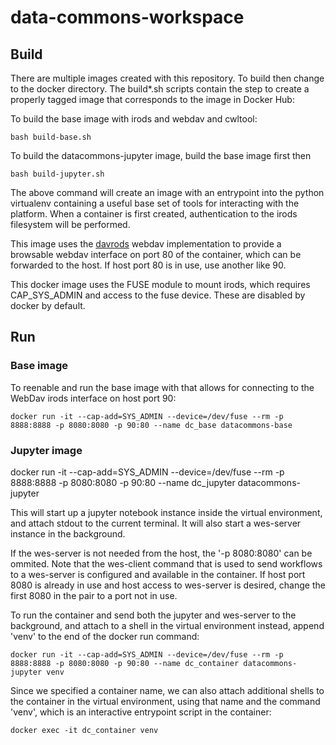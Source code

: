 # data-commons-workspace


## Build

There are multiple images created with this repository. To build then change to the docker directory. The build*.sh scripts contain the step to create a properly tagged image that corresponds to the image in Docker Hub:

To build the base image with irods and webdav and cwltool:

    bash build-base.sh

To build the datacommons-jupyter image, build the base image first then

    bash build-jupyter.sh

The above command will create an image with an entrypoint into the python virtualenv containing a useful base set of tools for interacting with the platform.  When a container is first created, authentication to the irods filesystem will be performed.  

This image uses the [davrods](https://github.com/UtrechtUniversity/davrods) webdav implementation to provide a browsable webdav interface on port 80 of the container, which can be forwarded to the host.  If host port 80 is in use, use another like 90.

This docker image uses the FUSE module to mount irods, which requires CAP_SYS_ADMIN and access to the fuse device.  These are disabled by docker by default.

## Run

### Base image

To reenable and run the base image with that allows for connecting to the WebDav irods interface on host port 90:

    docker run -it --cap-add=SYS_ADMIN --device=/dev/fuse --rm -p 8888:8888 -p 8080:8080 -p 90:80 --name dc_base datacommons-base


### Jupyter image

   docker run -it --cap-add=SYS_ADMIN --device=/dev/fuse --rm -p 8888:8888 -p 8080:8080 -p 90:80 --name dc_jupyter datacommons-jupyter

This will start up a jupyter notebook instance inside the virtual environment, and attach stdout to the current terminal.  It will also start a wes-server instance in the background.  

If the wes-server is not needed from the host, the '-p 8080:8080' can be ommited.  Note that the wes-client command that is used to send workflows to a wes-server is configured and available in the container.  If host port 8080 is already in use and host access to wes-server is desired, change the first 8080 in the pair to a port not in use.  

To run the container and send both the jupyter and wes-server to the background, and attach to a shell in the virtual environment instead, append 'venv' to the end of the docker run command:

    docker run -it --cap-add=SYS_ADMIN --device=/dev/fuse --rm -p 8888:8888 -p 8080:8080 -p 90:80 --name dc_container datacommons-jupyter venv

Since we specified a container name, we can also attach additional shells to the container in the virtual environment, using that name and the command 'venv', which is an interactive entrypoint script in the container:

    docker exec -it dc_container venv
